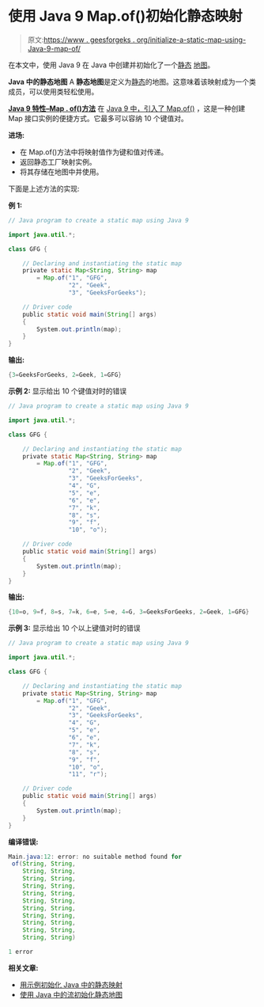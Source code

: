 # 使用 Java 9 Map.of()初始化静态映射

> 原文:[https://www . geesforgeks . org/initialize-a-static-map-using-Java-9-map-of/](https://www.geeksforgeeks.org/initialize-a-static-map-using-java-9-map-of/)

在本文中，使用 Java 9 在 Java 中创建并初始化了一个[静态](https://www.geeksforgeeks.org/static-keyword-java/) [地图](https://www.geeksforgeeks.org/map-interface-java-examples/)。

**Java 中的静态地图**
A **静态地图**是定义为[静态](https://www.geeksforgeeks.org/static-keyword-java/)的地图。这意味着该映射成为一个类成员，可以使用类轻松使用。

**[Java 9 特性–Map . of()方法](https://www.geeksforgeeks.org/factory-method-create-immutable-map-java-9/)**
在 [Java 9 中，引入了 Map.of()](https://www.geeksforgeeks.org/factory-method-create-immutable-map-java-9/) ，这是一种创建 Map 接口实例的便捷方式。它最多可以容纳 10 个键值对。

**进场:**

*   在 Map.of()方法中将映射值作为键和值对传递。
*   返回静态工厂映射实例。
*   将其存储在地图中并使用。

下面是上述方法的实现:

**例 1:**

```java
// Java program to create a static map using Java 9

import java.util.*;

class GFG {

    // Declaring and instantiating the static map
    private static Map<String, String> map
        = Map.of("1", "GFG",
                 "2", "Geek",
                 "3", "GeeksForGeeks");

    // Driver code
    public static void main(String[] args)
    {
        System.out.println(map);
    }
}
```

**输出:**

```java
{3=GeeksForGeeks, 2=Geek, 1=GFG}

```

**示例 2:** 显示给出 10 个键值对时的错误

```java
// Java program to create a static map using Java 9

import java.util.*;

class GFG {

    // Declaring and instantiating the static map
    private static Map<String, String> map
        = Map.of("1", "GFG",
                 "2", "Geek",
                 "3", "GeeksForGeeks",
                 "4", "G",
                 "5", "e",
                 "6", "e",
                 "7", "k",
                 "8", "s",
                 "9", "f",
                 "10", "o");

    // Driver code
    public static void main(String[] args)
    {
        System.out.println(map);
    }
}
```

**输出:**

```java
{10=o, 9=f, 8=s, 7=k, 6=e, 5=e, 4=G, 3=GeeksForGeeks, 2=Geek, 1=GFG}

```

**示例 3:** 显示给出 10 个以上键值对时的错误

```java
// Java program to create a static map using Java 9

import java.util.*;

class GFG {

    // Declaring and instantiating the static map
    private static Map<String, String> map
        = Map.of("1", "GFG",
                 "2", "Geek",
                 "3", "GeeksForGeeks",
                 "4", "G",
                 "5", "e",
                 "6", "e",
                 "7", "k",
                 "8", "s",
                 "9", "f",
                 "10", "o",
                 "11", "r");

    // Driver code
    public static void main(String[] args)
    {
        System.out.println(map);
    }
}
```

**编译错误:**

```java
Main.java:12: error: no suitable method found for
 of(String, String,
    String, String,
    String, String,
    String, String,
    String, String,
    String, String,
    String, String,
    String, String,
    String, String,
    String, String,
    String, String)

1 error

```

**相关文章:**

*   [用示例初始化 Java 中的静态映射](https://www.geeksforgeeks.org/initialize-a-static-map-in-java-with-examples/)
*   [使用 Java 中的流初始化静态地图](https://www.geeksforgeeks.org/initialize-a-static-map-using-stream-in-java/)